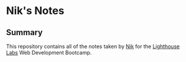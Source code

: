# Nik's Notes
## Summary

This repository contains all of the notes taken by [Nik](https://github.com/nsofianos) for the [Lighthouse Labs](https://www.lighthouselabs.ca/?gclid=EAIaIQobChMI2Jeoz-L85wIV1BZ9Ch2iHwOzEAAYASAAEgL2d_D_BwE) Web Development Bootcamp.